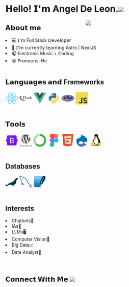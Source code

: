 <h1> 𝗛ello! 𝗜'𝗺 Angel De Leon.<img src="https://media1.tenor.com/m/KBZieyu-6vMAAAAC/cool-ok.gif" width="45"></h1>
<img align="right" width="50%" src="https://media1.tenor.com/m/2QeuWYkvKcgAAAAd/bellingham.gif">

<h2>𝗔𝗯𝗼𝘂𝘁 𝗺𝗲 </h2>

<li> 💻 𝖨'𝗆 Full Stack 𝖣𝖾𝗏𝖾𝗅𝗈𝗉𝖾𝗋 </li>
<li> 🦄 𝖨'𝗆 𝖼𝗎𝗋𝗋𝖾𝗇𝗍𝗅𝗒 𝗅𝖾𝖺𝗋𝗇𝗂𝗇𝗀 Astro | NextJS </li>
<li> 🎧 Electronic Music + 𝖢𝗈𝖽𝗂𝗇𝗀 </li>
<li> 😆 𝖯𝗋𝗈𝗇𝗈𝗎𝗇𝗌: 𝖧𝖾 </li>

<br/>
<h2>𝗟𝗮𝗻𝗴𝘂𝗮𝗴𝗲𝘀 𝗮𝗻𝗱 Frameworks</h2>
<code><img width="40" src="https://github.com/devicons/devicon/blob/master/icons/react/react-original.svg"></code>
<code><img width="40" src="https://github.com/devicons/devicon/blob/master/icons/flask/flask-original-wordmark.svg"></code>
<code><img width="40" src="https://github.com/devicons/devicon/blob/master/icons/vuejs/vuejs-original.svg"></code>
<code><img width="40" src="https://github.com/devicons/devicon/blob/master/icons/python/python-original.svg"></code>
<code><img width="40" src="https://github.com/devicons/devicon/blob/master/icons/php/php-original.svg"></code>
<code><img width="40" src="https://github.com/devicons/devicon/blob/master/icons/javascript/javascript-original.svg"></code>
<br/>
<br/>
<h2>𝗧𝗼𝗼𝗹𝘀</h2>
<code><img width="40" src="https://github.com/devicons/devicon/blob/master/icons/bootstrap/bootstrap-original.svg"></code>
<code><img width="40" src="https://github.com/devicons/devicon/blob/master/icons/wordpress/wordpress-original.svg"></code>
<code><img width="40" src="https://github.com/devicons/devicon/blob/master/icons/anaconda/anaconda-original.svg"></code>
<code><img width="40" src="https://github.com/devicons/devicon/blob/master/icons/figma/figma-original.svg"></code>
<code><img width="40" src="https://github.com/devicons/devicon/blob/master/icons/html5/html5-original.svg"></code>
<code><img width="40" src="https://github.com/devicons/devicon/blob/master/icons/drupal/drupal-original.svg"></code>
<code><img width="40" src="https://github.com/devicons/devicon/blob/master/icons/linux/linux-original.svg"></code>
<br/>
<br/>
<h2>Databases</h2>
<code><img width="40" src="https://github.com/devicons/devicon/blob/master/icons/mariadb/mariadb-original.svg"></code>
<code><img width="40" src="https://github.com/devicons/devicon/blob/master/icons/mysql/mysql-original.svg"></code>
<code><img width="40" src="https://github.com/devicons/devicon/blob/master/icons/sqlite/sqlite-original.svg"></code>
<br/>
<br/>
<h2>Interests</h2>
<li>Chatbots🤖</li>
<li>IAs👾</li>
<li>LLMs🖥️</li>
<li>Computer Vision🩻</li>
<li>Big Data📈</li>
<li>Data Analyst📝</li>
<br/>
<br/>

<h2>
  𝗖𝗼𝗻𝗻𝗲𝗰𝘁 𝗪𝗶𝘁𝗵 𝗠𝗲
  <a target="_blank">
    <img src="https://media.tenor.com/images/22f42c11b612b041b4038573dca18a2d/tenor.gif" height="25px" style="max-width:100%;">
  </a>
</h2>

<br/>


